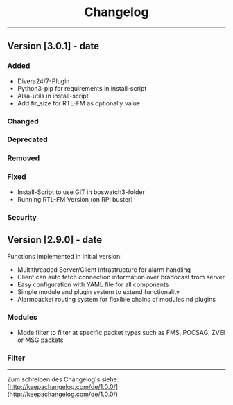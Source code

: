 # <center>Changelog</center>
---

## Version [3.0.1] - date
### Added
 * Divera24/7-Plugin
 * Python3-pip for requirements in install-script
 * Alsa-utils in install-script
 * Add fir_size for RTL-FM as optionally value
### Changed
### Deprecated
### Removed
### Fixed
 * Install-Script to use GIT in boswatch3-folder
 * Running RTL-FM Version (on RPi buster)
### Security

## Version [2.9.0] - date

Functions implemented in initial version:

- Multithreaded Server/Client infrastructure for alarm handling
- Client can auto fetch connection information over bradocast from server
- Easy configuration with YAML file for all components
- Simple module and plugin system to extend functionality
- Alarmpacket routing system for flexible chains of modules nd plugins

### Modules
- Mode filter to filter at specific packet types such as FMS, POCSAG, ZVEI or MSG packets

### Filter


---

Zum schreiben des Changelog's siehe: [http://keepachangelog.com/de/1.0.0/](http://keepachangelog.com/de/1.0.0/)

<!--
## Version [#.#.#] - date
### Added
### Changed
### Deprecated
### Removed
### Fixed
### Security
-->

